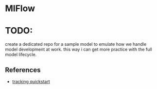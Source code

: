 # MlFlow

# TODO:

create a dedicated repo for a sample model to emulate how we handle model development at work. this way i can get more
practice with the full model lifecycle.

## References

- [tracking quickstart](https://mlflow.org/docs/latest/getting-started/intro-quickstart/index.html)